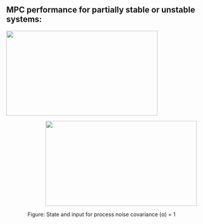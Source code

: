 ## MPC performance for partially stable or unstable systems:

<p align="left">
  <img width="400" height="225"
       src="https://github.com/vipulkumbhar/AuE893_Robust_Predictive_Control/blob/main/Homework_3/Result_plots/3a1s.png">
</p>
<p align="right">
  <img width="400" height="225"
       src="https://github.com/vipulkumbhar/AuE893_Robust_Predictive_Control/blob/main/Homework_3/Result_plots/3a1i.png">
</p>
<p align="center">
  Figure: State and input for process noise covariance (α)  = 1
</p>
